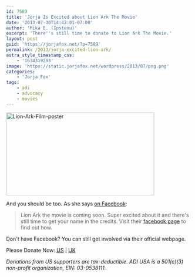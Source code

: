 ```yaml
---
id: 7589
title: 'Jorja Is Excited about Lion Ark The Movie'
date: '2013-07-30T14:43:01-07:00'
author: 'Mika E. (Ipstenu)'
excerpt: 'There''s still time to donate to Lion Ark The Movie.'
layout: post
guid: 'https://jorjafox.net/?p=7589'
permalink: /2013/jorja-excited-lion-ark/
astra_style_timestamp_css:
    - '1634319293'
image: 'https://static.jorjafox.net/wordpress/2013/07/png.png'
categories:
    - 'Jorja Fox'
tags:
    - adi
    - advocacy
    - movies
---
```


<img class="size-full wp-image-7590 alignright" alt="Lion-Ark-Film-poster" src="//static.jorjafox.net/wordpress/2013/07/Lion-Ark-Film-poster.jpg" width="403" height="226" />

And you should be too. As she says <a href="https://www.facebook.com/jorja.fox.545/posts/327797827354930">on Facebook</a>:
<blockquote>Lion Ark the movie is coming soon. Super excited about it and there's still time to get your name in the credits. Visit their <a href="https://www.facebook.com/LionArkTheMovie">facebook page</a> to find out how.</blockquote>
Don't have Facebook? You can still get involved via their official webpage.

Please Donate Now: <a href="https://www.secure.adi-navs-ldf.org/donate.asp?id=921&amp;cachefixer">US</a> | <a href="https://www.secure.adi-navs-ldf.org/donate.asp?id=951&amp;cachefixer">UK</a>

<em>Donations from US supporters are tax-deductible. ADI USA is a 501(c)(3) non-profit organization, EIN: 03-0538111.</em>